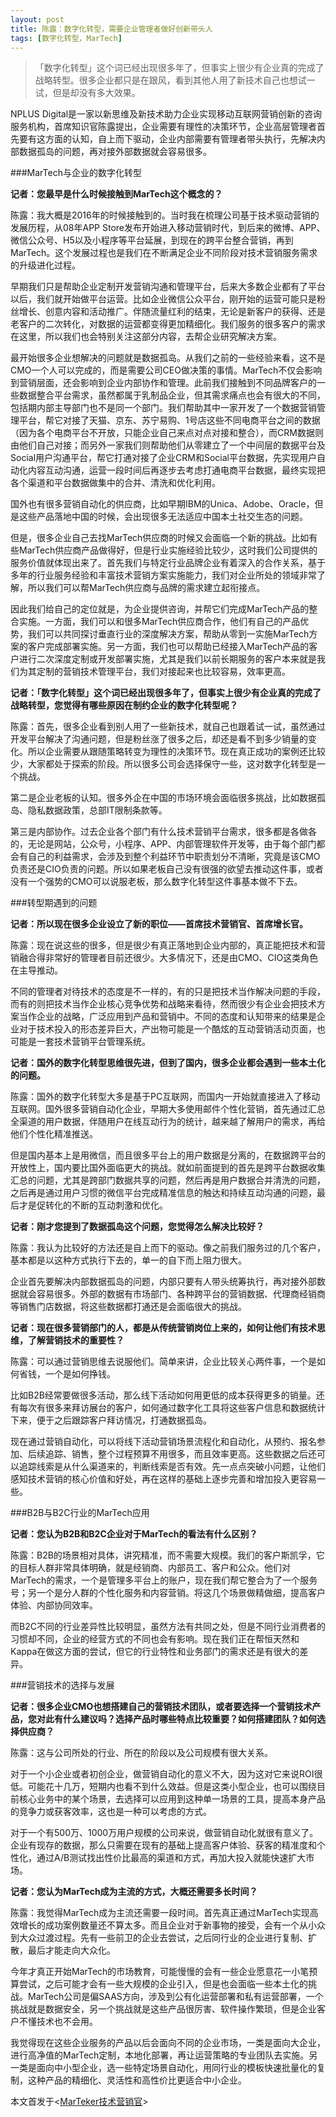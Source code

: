 ```yaml
---
layout: post
title: 陈露：数字化转型，需要企业管理者做好创新带头人
tags: [数字化转型，MarTech]
---
```


> 「数字化转型」这个词已经出现很多年了，但事实上很少有企业真的完成了战略转型。很多企业都只是在跟风，看到其他人用了新技术自己也想试一试，但是却没有多大效果。

NPLUS Digital是一家以新思维及新技术助力企业实现移动互联网营销创新的咨询服务机构，首席知识官陈露提出，企业需要有理性的决策环节，企业高层管理者首先要有这方面的认知，自上而下驱动，企业内部需要有管理者带头执行，先解决内部数据孤岛的问题，再对接外部数据就会容易很多。

###MarTech与企业的数字化转型


**记者：您最早是什么时候接触到MarTech这个概念的？**


陈露：我大概是2016年的时候接触到的。当时我在梳理公司基于技术驱动营销的发展历程，从08年APP Store发布开始进入移动营销时代，到后来的微博、APP、微信公众号、H5以及小程序等平台延展，到现在的跨平台整合营销，再到MarTech。这个发展过程也是我们在不断满足企业不同阶段对技术营销服务需求的升级进化过程。

早期我们只是帮助企业定制开发营销沟通和管理平台，后来大多数企业都有了平台以后，我们就开始做平台运营。比如企业微信公众平台，刚开始的运营可能只是粉丝增长、创意内容和活动推广。伴随流量红利的结束，无论是新客户的获得、还是老客户的二次转化，对数据的运营都变得更加精细化。我们服务的很多客户的需求在这里，所以我们也会特别关注这部分内容，去帮企业研究解决方案。

最开始很多企业想解决的问题就是数据孤岛。从我们之前的一些经验来看，这不是CMO一个人可以完成的，而是需要公司CEO做决策的事情。MarTech不仅会影响到营销层面，还会影响到企业内部协作和管理。此前我们接触到不同品牌客户的一些数据整合平台需求，虽然都属于乳制品企业，但其需求痛点也会有很大的不同，包括期内部主导部门也不是同一个部门。我们帮助其中一家开发了一个数据营销管理平台，帮它对接了天猫、京东、苏宁易购、1号店这些不同电商平台之间的数据（因为各个电商平台不开放，只能企业自己来点对点对接和整合），而CRM数据则由他们自己对接；而另外一家我们则帮助他们从零建立了一个中间层的数据平台及Social用户沟通平台，帮它打通对接了企业CRM和Social平台数据，先实现用户自动化内容互动沟通，运营一段时间后再逐步去考虑打通电商平台数据，最终实现把各个渠道和平台数据做集中的合并、清洗和优化利用。

国外也有很多营销自动化的供应商，比如早期IBM的Unica、Adobe、Oracle，但是这些产品落地中国的时候，会出现很多无法适应中国本土社交生态的问题。

但是，很多企业自己去找MarTech供应商的时候又会面临一个新的挑战。比如有些MarTech供应商产品做得好，但是行业实施经验比较少，这时我们公司提供的服务价值就体现出来了。首先我们与特定行业品牌企业有着深入的合作关系，基于多年的行业服务经验和丰富技术营销方案实施能力，我们对企业所处的领域非常了解，所以我们可以帮MarTech供应商与品牌的需求建立起衔接点。

因此我们给自己的定位就是，为企业提供咨询，并帮它们完成MarTech产品的整合实施。一方面，我们可以和很多MarTech供应商合作，他们有自己的产品优势，我们可以共同探讨垂直行业的深度解决方案，帮助从零到一实施MarTech方案的客户完成部署实施。另一方面，我们也可以帮助已经接入MarTech产品的客户进行二次深度定制或开发部署实施，尤其是我们以前长期服务的客户本来就是我们为其定制的营销技术管理平台，我们对接起来也比较容易，效率更高。

**记者：「数字化转型」这个词已经出现很多年了，但事实上很少有企业真的完成了战略转型，您觉得有哪些原因在制约企业的数字化转型呢？**

陈露：首先，很多企业看到别人用了一些新技术，就自己也跟着试一试，虽然通过开发平台解决了沟通问题，但是粉丝涨了很多之后，却还是看不到多少销量的变化。所以企业需要从跟随策略转变为理性的决策环节。现在真正成功的案例还比较少，大家都处于探索的阶段。所以很多公司会选择保守一些，这对数字化转型是一个挑战。

第二是企业老板的认知。很多外企在中国的市场环境会面临很多挑战，比如数据孤岛、隐私数据政策，总部IT限制条款等。

第三是内部协作。过去企业各个部门有什么技术营销平台需求，很多都是各做各的，无论是网站，公众号，小程序、APP、内部管理软件开发等，由于每个部门都会有自己的利益需求，会涉及到整个利益环节中职责划分不清晰，究竟是该CMO负责还是CIO负责的问题。所以如果老板自己没有很强的欲望去推动这件事，或者没有一个强势的CMO可以说服老板，那么数字化转型这件事基本做不下去。

###转型期遇到的问题

**记者：所以现在很多企业设立了新的职位——首席技术营销官、首席增长官。**

陈露：现在说这些的很多，但是很少有真正落地到企业内部的，真正能把技术和营销融合得非常好的管理者目前还很少。大多情况下，还是由CMO、CIO这类角色在主导推动。

不同的管理者对待技术的态度是不一样的，有的只是把技术当作解决问题的手段，而有的则把技术当作企业核心竞争优势和战略来看待，然而很少有企业会把技术方案当作企业的战略，广泛应用到产品和营销中。不同的态度和认知带来的结果是企业对于技术投入的形态差异巨大，产出物可能是一个酷炫的互动营销活动页面，也可能是一套技术营销平台管理系统。

**记者：国外的数字化转型思维很先进，但到了国内，很多企业都会遇到一些本土化的问题。**

陈露：国外的数字化转型大多是基于PC互联网，而国内一开始就直接进入了移动互联网。国外很多营销自动化企业，早期大多使用邮件个性化营销，首先通过汇总全渠道的用户数据，伴随用户在线互动行为的统计，越来越了解用户的需求，再给他们个性化精准推送。

但是国内基本上是用微信，而且很多平台上的用户数据是分离的，在数据跨平台的开放性上，国内要比国外面临更大的挑战。就如前面提到的首先是跨平台数据收集汇总的问题，尤其是跨部门数据共享的问题，然后再是用户数据合并清洗的问题，之后再是通过用户习惯的微信平台完成精准信息的触达和持续互动沟通的问题，最后才是促转化的不断的互动刺激和优化。

**记者：刚才您提到了数据孤岛这个问题，您觉得怎么解决比较好？**

陈露：我认为比较好的方法还是自上而下的驱动。像之前我们服务过的几个客户，基本都是以这种方式执行下去的，单一的自下而上阻力很大。

企业首先要解决内部数据孤岛的问题，内部只要有人带头统筹执行，再对接外部数据就会容易很多。外部的数据有市场部门、各种跨平台的营销数据、代理商经销商等销售门店数据，将这些数据都打通还是会面临很大的挑战。

**记者：现在很多营销部门的人，都是从传统营销岗位上来的，如何让他们有技术思维，了解营销技术的重要性？**

陈露：可以通过营销思维去说服他们。简单来讲，企业比较关心两件事，一个是如何省钱，一个是如何挣钱。

比如B2B经常要做很多活动，那么线下活动如何用更低的成本获得更多的销量。还有每次有很多来拜访展台的客户，如何通过数字化工具将这些客户信息和数据统计下来，便于之后跟踪客户拜访情况，打通数据孤岛。

现在通过营销自动化，可以将线下活动营销场景流程化和自动化，从预约、报名参加、后续追踪、销售，整个过程预算不用很多，而且效率更高。这些数据之后还可以追踪线索是从什么渠道来的，判断线索是否有效。先一点点突破小问题，让他们感知技术营销的核心价值和好处，再在这样的基础上逐步完善和增加投入更容易一些。

###B2B与B2C行业的MarTech应用

**记者：您认为B2B和B2C企业对于MarTech的看法有什么区别？**

陈露：B2B的场景相对具体，讲究精准，而不需要大规模。我们的客户斯凯孚，它的目标人群非常具体明确，就是经销商、内部员工、客户和公众。他们对MarTech的需求，一个是管理多平台上的账户，现在我们帮它整合为了一个服务号；另一个是分人群的个性化服务和内容营销。将这几个场景做精做细，提高客户体验、内部协同效率。

而B2C不同的行业差异性比较明显，虽然方法有共同之处，但是不同行业消费者的习惯却不同，企业的经营方式的不同也会有影响。现在我们正在帮恒天然和Kappa在做这方面的尝试，但它的行业特性和业务部门的需求还是有很大的差异。

###营销技术的选择与发展

**记者：很多企业CMO也想搭建自己的营销技术团队，或者要选择一个营销技术产品，您对此有什么建议吗？选择产品时哪些特点比较重要？如何搭建团队？如何选择供应商？**

陈露：这与公司所处的行业、所在的阶段以及公司规模有很大关系。

对于一个小企业或者初创企业，做营销自动化的意义不大，因为这对它来说ROI很低。可能花十几万，短期内也看不到什么效益。但是这类小型企业，也可以围绕目前核心业务中的某个场景，去选择可以应用到这种单一场景的工具，提高本身产品的竞争力或获客效率，这也是一种可以考虑的方式。

对于一个有500万、1000万用户规模的公司来说，做营销自动化就很有意义了。企业有现存的数据，那么只需要在现有的基础上提高客户体验、获客的精准度和个性化，通过A/B测试找出性价比最高的渠道和方式，再加大投入就能快速扩大市场。

**记者：您认为MarTech成为主流的方式，大概还需要多长时间？**

陈露：我觉得MarTech成为主流还需要一段时间。首先真正通过MarTech实现高效增长的成功案例数量还不算太多。而且企业对于新事物的接受，会有一个从小众到大众过渡过程。先有一些前卫的企业去尝试，之后同行业的企业进行复制、扩散，最后才能走向大众化。

今年才真正开始MarTech的市场教育，可能慢慢的会有一些企业愿意花一小笔预算尝试，之后可能才会有一些大规模的企业引入，但是也会面临一些本土化的挑战。MarTech公司是偏SAAS方向，涉及到公有化运营部署和私有运营部署，一个挑战就是数据安全，另一个挑战就是这些产品很厉害、软件操作繁琐，但是企业客户不懂技术也不会用。

我觉得现在这些企业服务的产品以后会面向不同的企业市场，一类是面向大企业，进行高净值的MarTech定制，本地化部署，再让运营策略的专业团队去实施。另一类是面向中小型企业，选一些特定场景自动化，用同行业的模板快速批量化的复制，这种产品的精细化、灵活性和高性价比更适合中小企业。

本文首发于<[MarTeker技术营销官](https://mp.weixin.qq.com/s/VmLDXJSmXa793MJ94ggBHQ)>





